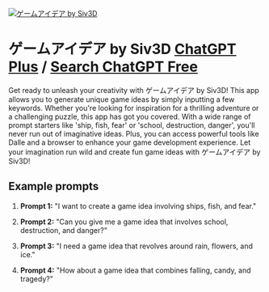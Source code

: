 
[![ゲームアイデア by Siv3D](https://files.oaiusercontent.com/file-Z0dsOq5QKYzNcq1QEfEUgPTT?se=2123-10-17T14%3A06%3A46Z&sp=r&sv=2021-08-06&sr=b&rscc=max-age%3D31536000%2C%20immutable&rscd=attachment%3B%20filename%3Dsiv3d_sq.png&sig=Sjfv4oHe/CCPnzApX2frviUQV7s1RKSSChBIzvBRbFM%3D)](https://chat.openai.com/g/g-Wq2wPIW5W-gemuaidea-by-siv3d)

# ゲームアイデア by Siv3D [ChatGPT Plus](https://chat.openai.com/g/g-Wq2wPIW5W-gemuaidea-by-siv3d) / [Search ChatGPT Free](https://gptcall.net/index.html#/?search=%E3%82%B2%E3%83%BC%E3%83%A0%E3%82%A2%E3%82%A4%E3%83%87%E3%82%A2%20by%20Siv3D)

Get ready to unleash your creativity with ゲームアイデア by Siv3D! This app allows you to generate unique game ideas by simply inputting a few keywords. Whether you're looking for inspiration for a thrilling adventure or a challenging puzzle, this app has got you covered. With a wide range of prompt starters like 'ship, fish, fear' or 'school, destruction, danger', you'll never run out of imaginative ideas. Plus, you can access powerful tools like Dalle and a browser to enhance your game development experience. Let your imagination run wild and create fun game ideas with ゲームアイデア by Siv3D!

## Example prompts

1. **Prompt 1:** "I want to create a game idea involving ships, fish, and fear."

2. **Prompt 2:** "Can you give me a game idea that involves school, destruction, and danger?"

3. **Prompt 3:** "I need a game idea that revolves around rain, flowers, and ice."

4. **Prompt 4:** "How about a game idea that combines falling, candy, and tragedy?"


